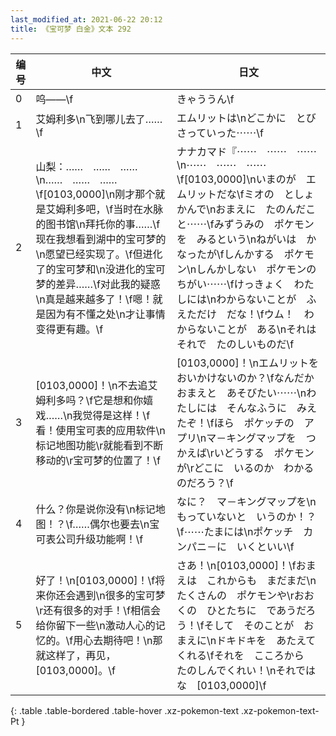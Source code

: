```yaml
---
last_modified_at: 2021-06-22 20:12
title: 《宝可梦 白金》文本 292
---
```

| 编号 | 中文 | 日文 |
| ---- | ---- | ---- |
| 0 | 呜——\f | きゃううん\f |
| 1 | 艾姆利多\n飞到哪儿去了……\f | エムリットは\nどこかに　とびさっていった⋯⋯\f |
| 2 | 山梨：……　……　……\n……　……　……\f[0103,0000]\n刚才那个就是艾姆利多吧，\f当时在水脉的图书馆\n拜托你的事……\f现在我想看到湖中的宝可梦的\n愿望已经实现了。\f但进化了的宝可梦和\n没进化的宝可梦的差异……\f对此我的疑惑\n真是越来越多了！\f嗯！就是因为有不懂之处\n才让事情变得更有趣。\f | ナナカマド『⋯⋯　⋯⋯　⋯⋯\n⋯⋯　⋯⋯　⋯⋯\f[0103,0000]\nいまのが　エムリットだな\fミオの　としょかんで\nおまえに　たのんだこと⋯⋯\fみずうみの　ポケモンを　みるという\nねがいは　かなったが\fしんかする　ポケモン\nしんかしない　ポケモンの　ちがい⋯⋯\fけっきょく　わたしには\nわからないことが　ふえただけ　だな！\fウム！　わからないことが　ある\nそれは　それで　たのしいものだ\f |
| 3 | [0103,0000]！\n不去追艾姆利多吗？\f它是想和你嬉戏……\n我觉得是这样！\f看！使用宝可表的应用软件\n标记地图功能\r就能看到不断移动的\r宝可梦的位置了！\f | [0103,0000]！\nエムリットを　おいかけないのか？\fなんだか　おまえと　あそびたい⋯⋯\nわたしには　そんなふうに　みえたぞ！\fほら　ポケッチの　アプリ\nマ－キングマップを　つかえば\rいどうする　ポケモンが\rどこに　いるのか　わかるのだろう？\f |
| 4 | 什么？你是说你没有\n标记地图！？\f……偶尔也要去\n宝可表公司升级功能啊！\f | なに？　マ－キングマップを\nもっていないと　いうのか！？\f⋯⋯たまには\nポケッチ　カンパニ－に　いくといい\f |
| 5 | 好了！\n[0103,0000]！\f将来你还会遇到\n很多的宝可梦\r还有很多的对手！\f相信会给你留下一些\n激动人心的记忆的。\f用心去期待吧！\n那就这样了，再见，[0103,0000]。\f | さあ！\n[0103,0000]！\fおまえは　これからも　まだまだ\nたくさんの　ポケモンや\rおおくの　ひとたちに　であうだろう！\fそして　そのことが　おまえに\nドキドキを　あたえてくれる\fそれを　こころから　たのしんでくれい！\nそれではな　[0103,0000]\f |
{: .table .table-bordered .table-hover .xz-pokemon-text .xz-pokemon-text-Pt }